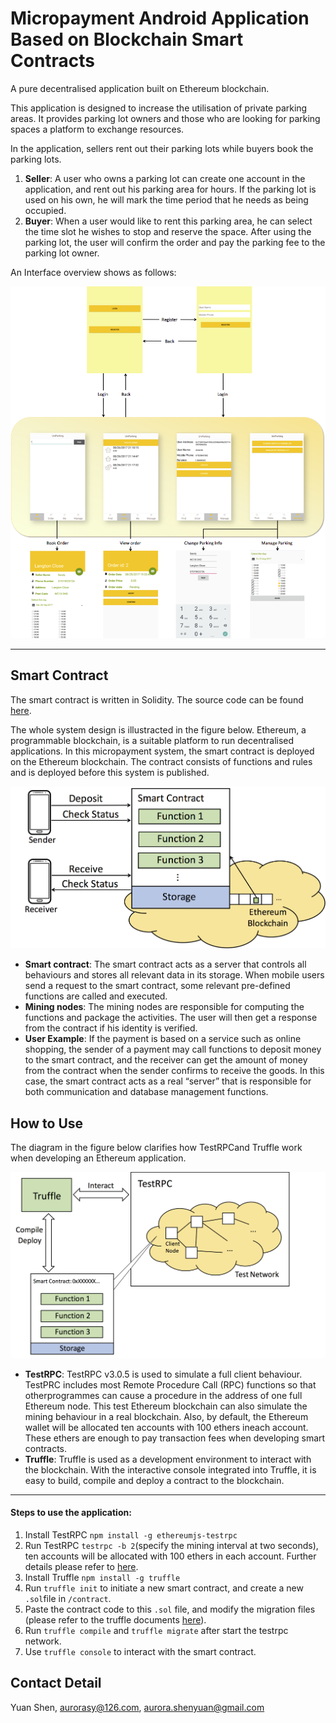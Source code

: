 # Micropayment Android Application Based on Blockchain Smart Contracts

A pure decentralised application built on Ethereum blockchain. 

This application is designed to increase the utilisation of private parking areas. It provides parking lot owners and those who are looking for parking spaces a platform to exchange resources. 

In the application, sellers rent out their parking lots while buyers book the parking lots. 

1. **Seller**: A user who owns a parking lot can create one account in the application, and rent out his parking area for hours. If the parking lot is used on his own, he will mark the time period that he needs as being occupied. 
2. **Buyer**: When a user would like to rent this parking area, he can select the time slot he wishes to stop and reserve the space. After using the parking lot, the user will confirm the order and pay the parking fee to the parking lot owner. 

An Interface overview shows as follows:

![Interface Overview](Interface_overview.png)

----

## Smart Contract

The smart contract is written in Solidity. The source code can be found [here](https://github.com/aurorasy/Web3j_project/blob/master/app/src/main/java/com/example/aurora/myweb3j/contract/ManageOrder.sol).

The whole system design is illustracted in the figure below. Ethereum, a programmable blockchain, is a suitable platform to run decentralised
applications. In this micropayment system, the smart contract is deployed on the Ethereum blockchain. The contract consists of functions and rules and is deployed before this system is published. 

![System Design](system_design.png)

* **Smart contract**: The smart contract acts as a server that controls all behaviours and stores all relevant data in its storage. When mobile users send a request to the smart contract, some relevant pre-defined functions are called and executed. 
* **Mining nodes**: The mining nodes are responsible for computing the functions and package the activities. The user will then get a response from the contract if his identity is verified. 
* **User Example**: If the payment is based on a service such as online shopping, the sender of a payment may call functions to deposit money to the smart contract, and the receiver can get the amount of money from the contract when the sender confirms to receive the goods. In this case, the smart contract acts as a real “server” that is responsible for both communication and database management functions.

## How to Use

The diagram in the figure below clarifies how TestRPCand Truffle work when developing an Ethereum application.

![Diagram of TestRPC and Truffle](diagram1.png)

* **TestRPC**: TestRPC v3.0.5 is used to simulate a full client behaviour. TestPRC includes most Remote Procedure Call (RPC) functions so that otherprogrammes can cause a procedure in the address of one full Ethereum node. This test Ethereum blockchain can also simulate the mining behaviour in a real blockchain. Also, by default, the Ethereum wallet will be allocated ten accounts with 100 ethers ineach account. These ethers are enough to pay transaction fees when developing smart contracts.
* **Truffle**: Truffle is used as a development environment to interact with the blockchain. With the interactive console integrated into Truffle, it is easy to build, compile and deploy a contract to the blockchain. 

***

#### Steps to use the application:

1. Install TestRPC  `npm install -g ethereumjs-testrpc`
2. Run TestRPC `testrpc -b 2`(specify the mining interval at two seconds), ten accounts will be allocated with 100 ethers in each account. Further details please refer to [here](https://github.com/ethereumjs/testrpc).
3. Install Truffle `npm install -g truffle`
4. Run `truffle init` to initiate a new smart contract, and create a new `.sol`file in `/contract`.  
5. Paste the contract code to this `.sol` file, and modify the migration files (please refer to the truffle documents [here](http://truffle.readthedocs.io/en/beta/)).
6. Run `truffle compile` and `truffle migrate` after start the testrpc network. 
7. Use `truffle console` to interact with the smart contract. 

## Contact Detail

Yuan Shen, aurorasy@126.com, aurora.shenyuan@gmail.com